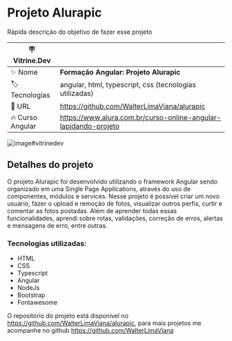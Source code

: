 # Projeto Alurapic

Rápida descrição do objetivo de fazer esse projeto

| :placard: Vitrine.Dev |     |
| -------------  | --- |
| :sparkles: Nome        | **Formação Angular: Projeto Alurapic**
| :label: Tecnologias | angular, html, typescript, css (tecnologias utilizadas)
| :rocket: URL         | https://github.com/WalterLimaViana/alurapic
| :fire: Curso Angular     | https://www.alura.com.br/curso-online-angular-lapidando-projeto

<!-- Inserir imagem com a #vitrinedev ao final do link -->
![image](https://user-images.githubusercontent.com/86333045/190522320-989b5ef0-60ee-4a9c-9e2f-731a7fd83cee.png)#vitrinedev

## Detalhes do projeto

O projeto Alurapic foi desenvolvido utilizando o framework Angular sendo organizado em uma Single Page Applications, através do uso de componentes, módulos e services.
Nesse projeto é possível criar um novo usuário, fazer o upload e remoção de fotos, visualizar outros perfis, curtir e comentar as fotos postadas. Além de aprender todas essas funcionalidades, aprendi sobre rotas, validações, correção de erros, alertas e mensagens de erro, entre outras.

### Tecnologias utilizadas:

- HTML
- CSS
- Typescript
- Angular
- NodeJs
- Bootstrap
- Fontawesome

O repositório do projeto está disponível no https://github.com/WalterLimaViana/alurapic, para mais projetos me acompanhe no github https://github.com/WalterLimaViana

